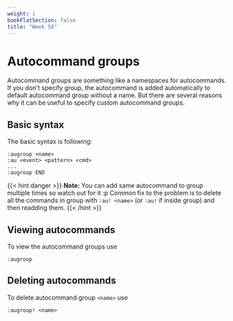 ```yaml
---
weight: 1
bookFlatSection: false
title: "Week 58"
---
```


# Autocommand groups
Autocommand groups are something like a namespaces for autocommands.
If you don't specify group, the autocommand is added automatically to default autocommand group without a name.
But there are several reasons why it can be useful to specify custom autocommand groups.

## Basic syntax
The basic syntax is following:
```vim
:augroup <name>
:au <event> <pattern> <cmd>
...
:augroup END
```
{{< hint danger >}}
**Note:** You can add same autocommand to group multiple times so watch out for it :p
Common fix to the problem is to delete all the commands in group with `:au! <name>` (or `:au!` if inside group) and then readding them.
{{< /hint >}}

## Viewing autocommands
To view the autocommand groups use
```vim
:augroup
```

## Deleting autocommands
To delete autocommand group `<name>` use
```vim
:augroup! <name>
```

